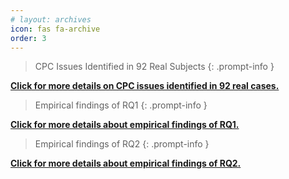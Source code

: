 ```yaml
---
# layout: archives
icon: fas fa-archive
order: 3
---
```


> CPC Issues Identified in 92 Real Subjects
{: .prompt-info }
<!-- 92项目中的cpc问题 -->
[**Click for more details on CPC issues identified in 92 real cases.**](https://github.com/CROSS2OH/CROSS2OH.github.io)

> Empirical findings of RQ1
{: .prompt-info }
<!-- RQ1:常见的cpc问题，根本原因 -->
[**Click for more details about empirical findings of RQ1.**](https://cross2oh.github.io///posts/Empirical-Findings-RQ1/)

> Empirical findings of RQ2
{: .prompt-info }
<!-- RQ2:开发者的解决方案 -->
[**Click for more details about empirical findings of RQ2.**](https://cross2oh.github.io///posts/Empirical-Findings-RQ2)

<div>
<!-- TODO:动图 -->
<!-- <img src="/assets/images/ML-Bug_tu.gif" alt="avatar"> -->
</div>
 <div id="d-help-win" class="d-help-win" style="display: none;">
      <div id="win-title">Help
          <span id="d-help-colse" clss="close_2" class="close_2">
              × 
          </span>
      </div>
      <div id="win-content">
          <blockquote class="prompt-tip"><div><p> We provide a list of PLC issues captured by us in real-world pipelines and popular ML libraries.</p></div></blockquote>
          <div>
              <ol>
                  <li>Go to <strong><font color="#FF0000">Empirical Findings</font></strong> page</li>
                  <li>Select a bug and click on <strong><font color="#FF0000">reproduce result link</font></strong>.</li>
                  <li>You can find the reproduction results of each version and the related reproduction code.</li></ol>
          </div>
          <!-- 我们提供了xxx数据集。
          1.
          2.
          3.
          4.
          查看详细复现结果：
          动图！ -->
          <!-- <img src="/assets/images/Pipeline-Bug.gif" alt="avatar"> -->
      </div>
  </div>